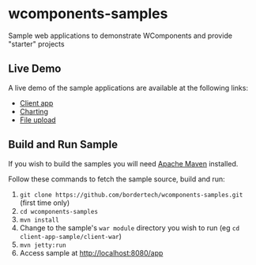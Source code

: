 # wcomponents-samples
Sample web applications to demonstrate WComponents and provide "starter" projects

## Live Demo
A live demo of the sample applications are available at the following links:
* [Client app](https://wcomponents-bordertech.rhcloud.com/client/app)
* [Charting](https://wcomponents-bordertech.rhcloud.com/chart/app)
* [File upload](https://wcomponents-bordertech.rhcloud.com/fileupload/app)

## Build and Run Sample
If you wish to build the samples you will need [Apache Maven](https://maven.apache.org/) installed.

Follow these commands to fetch the sample source, build and run:

1. `git clone https://github.com/bordertech/wcomponents-samples.git` (first time only)
2. `cd wcomponents-samples`
3. `mvn install`
4. Change to the sample's `war module` directory you wish to run (eg `cd client-app-sample/client-war`)
5. `mvn jetty:run`
6.  Access sample at [http://localhost:8080/app](http://localhost:8080/app)

